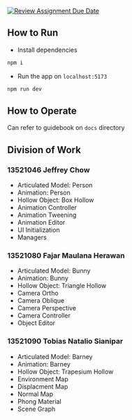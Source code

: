 [![Review Assignment Due Date](https://classroom.github.com/assets/deadline-readme-button-24ddc0f5d75046c5622901739e7c5dd533143b0c8e959d652212380cedb1ea36.svg)](https://classroom.github.com/a/IYxRLrPq)

## How to Run

- Install dependencies

```bash
npm i
```

- Run the app on `localhost:5173`

```bash
npm run dev
```

## How to Operate

Can refer to guidebook on `docs` directory

## Division of Work

### 13521046 Jeffrey Chow

- Articulated Model: Person
- Animation: Person
- Hollow Object: Box Hollow
- Animation Controller
- Animation Tweening
- Animation Editor
- UI Initialization
- Managers

### 13521080 Fajar Maulana Herawan

- Articulated Model: Bunny
- Animation: Bunny
- Hollow Object: Triangle Hollow
- Camera Ortho
- Camera Oblique
- Camera Perspective
- Camera Controller
- Object Editor

### 13521090 Tobias Natalio Sianipar

- Articulated Model: Barney
- Animation: Barney
- Hollow Object: Trapesium Hollow
- Environment Map
- Displacment Map
- Normal Map
- Phong Material
- Scene Graph
